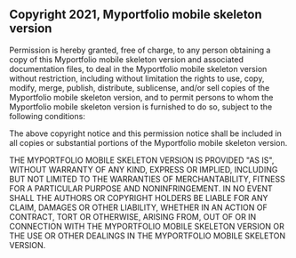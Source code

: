## Copyright 2021, Myportfolio mobile skeleton version

Permission is hereby granted, free of charge, to any person obtaining a copy of this Myportfolio mobile skeleton version and associated documentation files, to deal in the Myportfolio mobile skeleton version without restriction, including without limitation the rights to use, copy, modify, merge, publish, distribute, sublicense, and/or sell copies of the Myportfolio mobile skeleton version, and to permit persons to whom the Myportfolio mobile skeleton version is furnished to do so, subject to the following conditions:

The above copyright notice and this permission notice shall be included in all copies or substantial portions of the Myportfolio mobile skeleton version.

THE MYPORTFOLIO MOBILE SKELETON VERSION IS PROVIDED "AS IS", WITHOUT WARRANTY OF ANY KIND, EXPRESS OR IMPLIED, INCLUDING BUT NOT LIMITED TO THE WARRANTIES OF MERCHANTABILITY, FITNESS FOR A PARTICULAR PURPOSE AND NONINFRINGEMENT. IN NO EVENT SHALL THE AUTHORS OR COPYRIGHT HOLDERS BE LIABLE FOR ANY CLAIM, DAMAGES OR OTHER LIABILITY, WHETHER IN AN ACTION OF CONTRACT, TORT OR OTHERWISE, ARISING FROM, OUT OF OR IN CONNECTION WITH THE MYPORTFOLIO MOBILE SKELETON VERSION OR THE USE OR OTHER DEALINGS IN THE MYPORTFOLIO MOBILE SKELETON VERSION.
